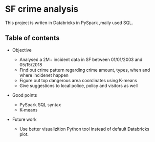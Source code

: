 # SF crime analysis

This project is writen in Databricks in PySpark ,maily used SQL.

## Table of contents
  - Objective
    - Analysed a 2M+ incident data in SF between 01/01/2003 and 05/15/2018
    - Find out crime pattern regarding crime amount, types, when and where incidenet happen
    - Figure out top dangerous area coordinates using K-means
    - Give suggestions to local police, policy and visitors as well

  - Good points
    - PySpark SQL syntax
    - K-means
    
  - Future work
    - Use better visualizition Python tool instead of default Databricks plot.
